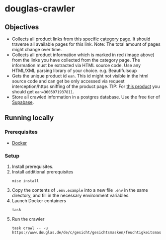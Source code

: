 # douglas-crawler

## Objectives

- Collects all product links from this
  specific [category page](https://www.douglas.de/de/c/gesicht/gesichtsmasken/feuchtigkeitsmasken/120308). It should
  traverse all available pages for this link. Note: The total amount of pages might change over time.
- Collects all product information which is marked in red (image above) from the links you have collected from the
  category page. The information must be extracted via HTML source code. Use any HTML/XML parsing library of your
  choice. e.g. Beautifulsoup
- Gets the unique product id `ean`. This id might not visible in the html source code and can get be only accessed via
  request interception/https sniffing of the product page. TIP:
  For [this product](https://www.douglas.de/de/p/3001055831) you should get `ean=3605971937811`.
- Store all crawled information in a postgres database. Use the free tier of [Supabase](https://supabase.com/).

## Running locally

### Prerequisites

- [Docker](https://www.docker.com)

### Setup

1. Install prerequisites.
2. Install additional prerequisites
    ```shell
    mise install
    ```
3. Copy the contents of `.env.example` into a new file `.env` in the same directory, and fill in the necessary
   environment variables.
4. Launch Docker containers
    ```shell
    task
    ```
5. Run the crawler
    ```shell
    task crawl -- -u https://www.douglas.de/de/c/gesicht/gesichtsmasken/feuchtigkeitsmasken/120308
    ```
